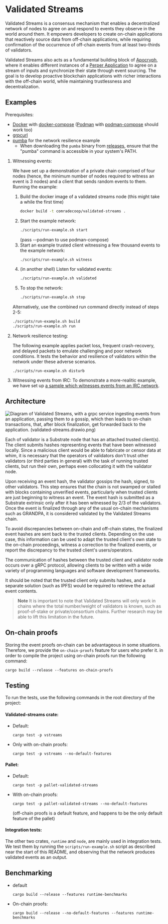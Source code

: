# Validated Streams
Validated Streams is a consensus mechanism that enables a decentralized network of nodes to agree on and respond to events they observe in the world around them. It empowers developers to create on-chain applications that reactively source data from off-chain applications, while requiring confirmation of the occurrence of off-chain events from at least two-thirds of validators.

Validated Streams also acts as a fundamental building block of [Apocryph](https://apocryph.network/), where it enables different instances of a [Perper Application](https://github.com/obecto/perper) to agree on a stream of inputs and synchronize their state through event sourcing. The goal is to develop proactive blockchain applications with richer interactions with the off-chain world, while maintaining trustlessness and decentralization.

## Examples

Prerequisites:

* [Docker](https://docs.docker.com/get-docker/) with [docker-compose](https://docs.docker.com/compose/install/) ([Podman](https://github.com/containers/podman) with [podman-compose](https://github.com/containers/podman-compose) should work too)
* [grpcurl](https://github.com/fullstorydev/grpcurl)
* [pumba](https://github.com/alexei-led/pumba/releases) for the network resilience example
    * When downloading the `pumba` binary from [releases](https://github.com/alexei-led/pumba/releases), ensure that the "pumba" command is accessible in your system's PATH.

1. Witnessing events:

    We have set up a demonstration of a private chain comprised of four nodes (hence, the minimum number of nodes required to witness an event is 3 nodes) and a client that sends random events to them.
    Running the example:

    1. Build the docker image of a validated streams node (this might take a while the first time)
        ```bash
        docker build -t comradecoop/validated-streams .
        ```
    2. Start the example network:
        ```bash
        ./scripts/run-example.sh start
        ```
        (pass --podman to use podman-compose)
    3. Start an example trusted client witnessing a few thousand events to the example network:
        ```bash
        ./scripts/run-example.sh witness
        ```
    4. (in another shell) Listen for validated events:
        ```bash
        ./scripts/run-example.sh validated
        ```
    5. To stop the network:
        ```bash
        ./scripts/run-example.sh stop
        ```

    Alternatively, use the combined run command directly instead of steps 2-5:
    ```bash
    ./scripts/run-example.sh build
    ./scripts/run-example.sh run
    ```
2. Network resilience testing:

    The following example applies packet loss, frequent crash-recovery, and delayed packets to emulate challenging and poor network conditions. It tests the behavior and resilience of validators within the network under these adverse scenarios.

    ```
    ./scripts/run-example.sh disturb
    ```
3. Witnessing events from IRC: To demonstrate a more-realitic example, we have set up [a sample which witnesses events from an IRC network](samples/ValidatedStreams.Irc.TrustedClient/README.md).

## Architecture
![Diagram of Validated Streams, with a grpc service ingesting events from an application, passing them to a gossip, which then leads to on-chain transactions, that, after block finalization, get forwarded back to the application. (validated-streams.drawio.png)](https://user-images.githubusercontent.com/5276727/211316562-ad73fdd0-0dec-4543-884e-fe60cb09ee7a.png)

Each of validator is a Substrate node that has an attached trusted client(s). The client submits hashes representing events that have been witnessed locally. Since a malicious client would be able to fabricate or censor data at whim, it is necessary that the operators of validators don't trust other validators (or third parties in general) with the task of running trusted clients, but run their own, perhaps even collocating it with the validator node.

Upon receiving an event hash, the validator gossips the hash, signed, to other validators. This step ensures that the chain is not swamped or stalled with blocks containing unverified events, particularly when trusted clients are just beginning to witness an event. The event hash is submitted as a Substrate extrinsic only after it has been witnessed by 2/3 of the validators. Once the event is finalized through any of the usual on-chain mechanisms such as GRANDPA, it is considered validated by the Validated Streams chain.

To avoid discrepancies between on-chain and off-chain states, the finalized event hashes are sent back to the trusted clients. Depending on the use case, this information can be used to adapt the trusted client's own state to the on-chain proceedings, witness a correction to the finalized events, or report the discrepancy to the trusted client's users/operators.

The communication of hashes between the trusted client and validator node occurs over a gRPC protocol, allowing clients to be written with a wide variety of programming languages and software development frameworks.

It should be noted that the trusted client only submits hashes, and a separate solution (such as IPFS) would be required to retrieve the actual event contents.

> __Note__
It is important to note that Validated Streams will only work in chains where the total number/weight of validators is known, such as proof-of-stake or private/consortium chains. Further research may be able to lift this limitation in the future.

## On-chain proofs

Storing the event proofs on-chain can be advantageous in some situations. Therefore, we provide the `on-chain-proofs` feature for users who prefer it. in order to compile the project using on-chain proofs run the following command:

```
cargo build --release --features on-chain-proofs
```

## Testing
To run the tests, use the following commands in the root directory of the project:

#### Validated-streams crate:
* Default:
  ```
  cargo test -p vstreams
  ```
* Only with on-chain proofs:
    ```
    cargo test -p vstreams --no-default-features
    ```
#### Pallet:
* Default:

    ```
    cargo test -p pallet-validated-streams
    ```
* With on-chain proofs:
    ```
    cargo test -p pallet-validated-streams --no-default-features
    ```
    (off-chain proofs is a default feature, and happens to be the only default feature of the pallet)
#### Integration tests:

The other two crates, `runtime` and `node`, are mainly used in integration tests. We test them by running the `scripts/run-example.sh` script as described near the start of this README, and observing that the network produces validated events as an output.

## Benchmarking

* default
    ```
    cargo build --release --features runtime-benchmarks
    ```
* On-chain proofs:
    ```
    cargo build --release --no-default-features --features runtime-benchmarks
    ```
